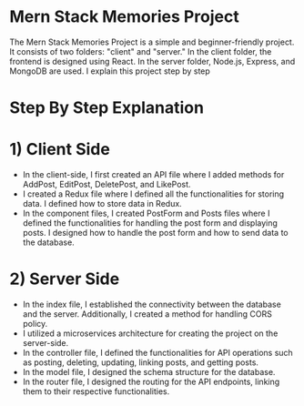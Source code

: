 # Mern Stack Memories Project
The Mern Stack Memories Project is a simple and beginner-friendly project. It consists of two folders: "client" and "server." In the client folder, the frontend is designed using React. In the server folder, Node.js, Express, and MongoDB are used. I explain this project step by step

# Step By Step Explanation


# 1) Client Side

* In the client-side, I first created an API file where I added methods for AddPost, EditPost, DeletePost, and LikePost.
* I created a Redux file where I defined all the functionalities for storing data. I defined how to store data in Redux.
* In the component files, I created PostForm and Posts files where I defined the functionalities for handling the post form and displaying posts. I designed how to handle the post form and how to send data to the database.

# 2) Server Side
* In the index file, I established the connectivity between the database and the server. Additionally, I created a method for handling CORS policy.
* I utilized a microservices architecture for creating the project on the server-side.
* In the controller file, I defined the functionalities for API operations such as posting, deleting, updating, linking posts, and getting posts.
* In the model file, I designed the schema structure for the database.
* In the router file, I designed the routing for the API endpoints, linking them to their respective functionalities.
